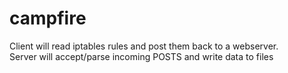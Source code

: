 # campfire
Client will read iptables rules and post them back to a webserver.  
Server will accept/parse incoming POSTS and write data to files
